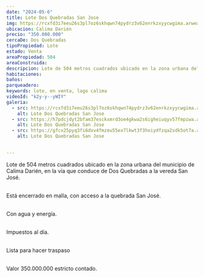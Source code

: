 ```yaml
---
date: "2024-05-6"
title: Lote Dos Quebradas San Jose
img: https://rcxfd3i7eeu26s3pl7oz6skhqwn74pydrz3v62enrkzxyycwgima.arweave.ar/iK5R7R8hKa9Lb1_dn0lHhZv-PwOOd19ojYqzfGBWMhg
ubicacion: Calima Darién
precio: "350.000.000"
cercaDe: Dos Quebradas
tipoPropiedad: Lote
estado: Venta
areaPropiedad: 504
areaConstruida: 
descripcion: Lote de 504 metros cuadrados ubicado en la zona urbana del municipio de Calima Darién, en la vía que conduce de Dos Quebradas a la vereda San José.
habitaciones:
baños:
parqueadero:
keywords: lote, en venta, lago calima
videoId: "k2y-y--yWIY"
galeria:
  - src: https://rcxfd3i7eeu26s3pl7oz6skhqwn74pydrz3v62enrkzxyycwgima.arweave.ar/iK5R7R8hKa9Lb1_dn0lHhZv-PwOOd19ojYqzfGBWMhg
    alt: Lote Dos Quebradas San Jose
  - src: https://h7pdcjdyt2bfam37esckxmrd3oe4gkwa2s6igheiuqyv57fmpiwa.arweave.ar/P94xJHieglAzfySEq7Ij24nDKsDUvIMciKQxXvyseiw
    alt: Lote Dos Quebradas San Jose
  - src: https://gfcx25pyq3fi6dxv4fmzeu55ex7lkwt3f3hxiydfzqa2sdk5ot7a.arweave.ar/MUV9dfiGyo8O9eFZklO9Jf61Wnsuz3RgZcwBqQ1ddP4
    alt: Lote Dos Quebradas San Jose
  

---
```


Lote de 504 metros cuadrados ubicado en la zona urbana del municipio de Calima Darién, en la vía que conduce de Dos Quebradas a la vereda San José. <br><br>

Está encerrado en malla, con acceso a la quebrada San José. <br><br>

Con agua y energía. <br><br>

Impuestos al día.<br><br>

Lista para hacer traspaso <br><br>

Valor 350.000.000 estricto contado.<br><br>